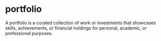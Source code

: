 # portfolio
A portfolio is a curated collection of work or investments that showcases skills, achievements, or financial holdings for personal, academic, or professional purposes.
